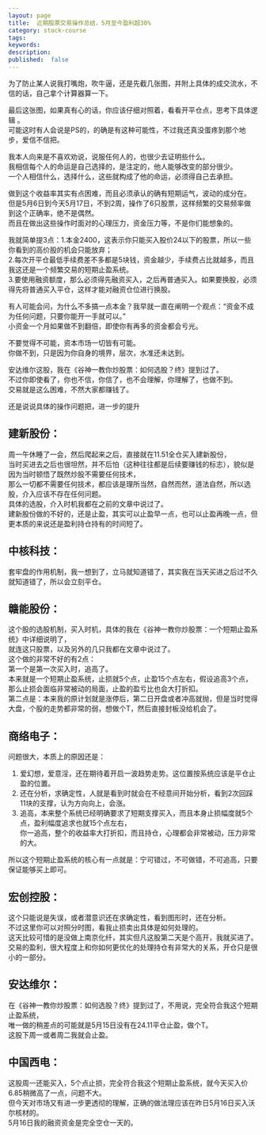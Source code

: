```yaml
---
layout: page
title:  近期股票交易操作总结，5月至今盈利超30%
category: stock-course
tags:
keywords:
description:  
published:  false
---
```


为了防止某人说我打嘴炮，吹牛逼，还是先截几张图，并附上具体的成交流水，不信的话，自己拿个计算器算一下。  


最后这张图，如果真有心的话，你应该仔细对照着，看看开平仓点，思考下具体逻辑 。  
可能这时有人会说是PS的，的确是有这种可能性，不过我还真没蛋疼到那个地步，爱信不信把。  

我本人向来是不喜欢劝说，说服任何人的，也很少去证明些什么。      
我相信每个人的命运是自己选择的，是注定的，他人能够改变的部分很少。   
一个人相信什么，选择什么，这些就构成了他的命运，必须得自己去承担。   

做到这个收益率其实有点困难，而且必须承认的确有短期运气，波动的成分在。    
但是5月6日到今天5月17日，不到2周，操作了6只股票，这样频繁的交易频率做到这个正确率，绝不是偶然。    
而且在做出这些操作时面对的心理压力，资金压力等，不是你们能想象的。  

我就简单提3点：1.本金2400，这表示你只能买入股价24以下的股票，所以一些你看到的高价股的机会只能放弃；  
2.每次开平仓最低手续费差不多都是5块钱，资金越少，手续费占比就越多，而且我这还是一个频繁交易的短期止盈系统。  
3.要使用融资额度，那么必须得先融资买入，之后再普通买入。如果要换股，必须得先将普通买入平仓，这样才能对融资仓位进行换股。  

有人可能会问，为什么不多搞一点本金？我早就一直在阐明一个观点：“资金不成为任何问题，只要你能开一手就可以。”  
小资金一个月如果做不到翻倍，即使你有再多的资金都会亏光。    

不要觉得不可能，资本市场一切皆有可能。  
你做不到，只是因为你自身的境界，层次，水准还未达到。  

安达维尔这股，我在《谷神一教你炒股票：如何选股？终》提到过了。  
不过你即使看了，你也不信，你信了，也不会理解，你理解了，也做不到。  
交易就是这么困难，不然大家都赚钱了。   

还是说说具体的操作问题把，进一步的提升    
## 建新股份：  
周一午休睡了一会，然后爬起来之后，直接就在11.51全仓买入建新股份，  
当时买进去之后也很坦然，并不后怕（这种往往都是后续要赚钱的标志），貌似是因为当时顿悟了既然炒股不需要任何技术，  
那么一切都不需要任何技术，都应该是理所当然，自然而然，道法自然，所以选股，介入应该不存在任何问题。    
具体的选股，介入时机我都在之前的文章中说过了。   
建新股份做的不好的，还是止盈，其实可以止盈早一点，也可以止盈再晚一点，但更本质的来说还是盈利持仓持有的时间短了。  

## 中核科技：  
套牢盘的作用机制，我一想到了，立马就知道错了，其实我在当天买进之后过不久就知道错了，所以会立刻平仓。  

## 赣能股份：  
这个股的选股机制，买入时机，具体的我在《谷神一教你炒股票：一个短期止盈系统》中详细说明了，  
就连这只股票，以及另外的几只我都在文章中说过了。    
这个做的非常不好的有2点：  
第一个是第一次买入时，追高了。    
本来就是一个短期止盈系统，止损就5个点，止盈15个点左右，假设追高3个点，那么止损会面临非常被动的局面，止盈的盈亏比也会大打折扣。  
第二点是：本来我的原计划就是涨停后，第二日开盘或者冲高就抛，但是当时觉得大盘，个股的走势都非常的弱，想做个T，然后直接封板没给机会了。

## 商络电子：
问题很大，本质上的原因还是：   
1. 爱幻想，爱意淫，还在期待着开启一波趋势走势。这位置按系统应该是平仓止盈的位置。   
2. 还在分析，求确定性，人就是看到时就会在不经意间开始分析，看到2次回踩11块的支撑，认为方向向上，会涨。  
3. 追高，本来整个系统已经明确要求了短期支撑买入，而且本身止损幅度就5个点，盈利幅度追求也就15个点左右，    
你一追高，整个的收益率大打折扣，而且持仓，心理都会非常被动，压力非常的大。  

所以这个短期止盈系统的核心有一点就是：宁可错过，不可做错，不可追高，只要保证能够买上即可。  

## 宏创控股：
这个只能说是失误，或者潜意识还在求确定性，看到图形时，还在分析。  
不过这里你可以对照分时图，看我止损卖出具体是如何处理的。  
这天比较可惜的是没做上南京化纤，其实但凡这股第二天是个高开，我就买进了。 
交易的盈利，很大程度上和你如何更优化的处理持仓有非常大的关系，开仓只是很小的一部分。    


## 安达维尔：
在《谷神一教你炒股票：如何选股？终》提到过了，不用说，完全符合我这个短期止盈系统，  
唯一做的稍差点的可能就是5月15日没有在24.11平仓止盈，做个T。    
这股下周一或者周二我就会止盈。  

## 中国西电：
这股周一还能买入，5个点止损，完全符合我这个短期止盈系统，就今天买入价6.85稍微高了一点，问题不大。  
但今天对市场又有进一步更透彻的理解，正确的做法理应该在昨日5月16日买入沃尔核材的。  
5月16日我的融资资金是完全空仓一天的。  






















